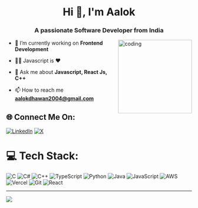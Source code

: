 
<h1 align  = "center"> Hi 👋, I'm Aalok</h1>
<h3 align = 'center'>A passionate Software Developer from India</h3>
<img  align = "right" alt = "coding" width = "200" src = "https://camo.githubusercontent.com/19db51af5f90f1b152bc0b9078f5fe97053955be5074f03f17019c70345bdcdb/68747470733a2f2f6d69726f2e6d656469756d2e636f6d2f6d61782f313336302f302a37513379765349765f7430696f4a2d5a2e676966">

- 🔭 I’m currently working on **Frontend Development**

- 👨‍💻 Javascript is ❤️

- 💬 Ask me about **Javascript, React Js, C++**

- 📫 How to reach me **aalokdhawan2004@gmail.com**


## 🌐 Connect Me On:
[![LinkedIn](https://img.shields.io/badge/LinkedIn-%230077B5.svg?logo=linkedin&logoColor=white)](https://linkedin.com/in/aalok-dhawan-762a82220) [![X](https://img.shields.io/badge/X-black.svg?logo=X&logoColor=white)](https://x.com/dhawan_aalok) 

# 💻 Tech Stack:
![C](https://img.shields.io/badge/c-%2300599C.svg?style=for-the-badge&logo=c&logoColor=white) ![C#](https://img.shields.io/badge/c%23-%23239120.svg?style=for-the-badge&logo=csharp&logoColor=white) ![C++](https://img.shields.io/badge/c++-%2300599C.svg?style=for-the-badge&logo=c%2B%2B&logoColor=white) ![TypeScript](https://img.shields.io/badge/typescript-%23007ACC.svg?style=for-the-badge&logo=typescript&logoColor=white) ![Python](https://img.shields.io/badge/python-3670A0?style=for-the-badge&logo=python&logoColor=ffdd54) ![Java](https://img.shields.io/badge/java-%23ED8B00.svg?style=for-the-badge&logo=openjdk&logoColor=white) ![JavaScript](https://img.shields.io/badge/javascript-%23323330.svg?style=for-the-badge&logo=javascript&logoColor=%23F7DF1E) ![AWS](https://img.shields.io/badge/AWS-%23FF9900.svg?style=for-the-badge&logo=amazon-aws&logoColor=white) ![Vercel](https://img.shields.io/badge/vercel-%23000000.svg?style=for-the-badge&logo=vercel&logoColor=white) ![Git](https://img.shields.io/badge/git-%23F05033.svg?style=for-the-badge&logo=git&logoColor=white) ![React](https://img.shields.io/badge/react-%2320232a.svg?style=for-the-badge&logo=react&logoColor=%2361DAFB)


---
[![](https://visitcount.itsvg.in/api?id=aalok0001&icon=0&color=0)](https://visitcount.itsvg.in)

<!-- Proudly created with GPRM ( https://gprm.itsvg.in ) -->
